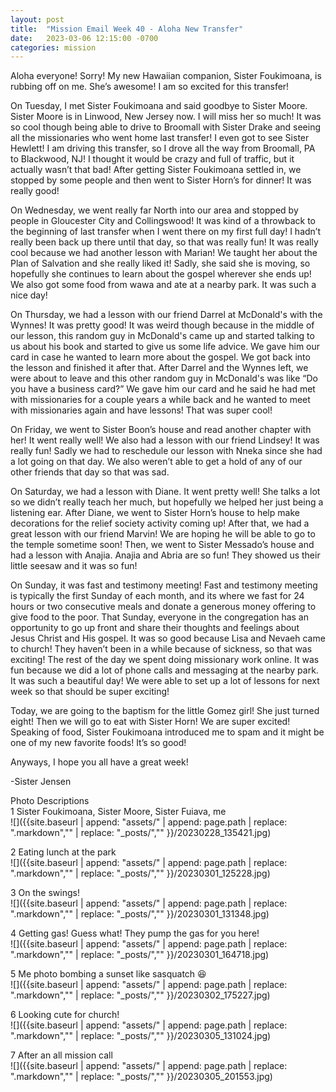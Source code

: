 ```yaml
---
layout: post
title:  "Mission Email Week 40 - Aloha New Transfer"
date:   2023-03-06 12:15:00 -0700
categories: mission
---
```

Aloha everyone! Sorry! My new Hawaiian companion, Sister Foukimoana, is rubbing off on me. She’s awesome! I am so excited for this transfer!

On Tuesday, I met Sister Foukimoana and said goodbye to Sister Moore. Sister Moore is in Linwood, New Jersey now. I will miss her so much! It was so cool though being able to drive to Broomall with Sister Drake and seeing all the missionaries who went home last transfer! I even got to see Sister Hewlett! I am driving this transfer, so I drove all the way from Broomall, PA to Blackwood, NJ! I thought it would be crazy and full of traffic, but it actually wasn’t that bad! After getting Sister Foukimoana settled in, we stopped by some people and then went to Sister Horn’s for dinner! It was really good!

On Wednesday, we went really far North into our area and stopped by people in Gloucester City and Collingswood! It was kind of a throwback to the beginning of last transfer when I went there on my first full day! I hadn’t really been back up there until that day, so that was really fun! It was really cool because we had another lesson with Marian! We taught her about the Plan of Salvation and she really liked it! Sadly, she said she is moving, so hopefully she continues to learn about the gospel wherever she ends up! We also got some food from wawa and ate at a nearby park. It was such a nice day!

On Thursday, we had a lesson with our friend Darrel at McDonald's with the Wynnes! It was pretty good! It was weird though because in the middle of our lesson, this random guy in McDonald's came up and started talking to us about his book and started to give us some life advice. We gave him our card in case he wanted to learn more about the gospel. We got back into the lesson and finished it after that. After Darrel and the Wynnes left, we were about to leave and this other random guy in McDonald's was like “Do you have a business card?” We gave him our card and he said he had met with missionaries for a couple years a while back and he wanted to meet with missionaries again and have lessons! That was super cool!

On Friday, we went to Sister Boon’s house and read another chapter with her! It went really well! We also had a lesson with our friend Lindsey! It was really fun! Sadly we had to reschedule our lesson with Nneka since she had a lot going on that day. We also weren’t able to get a hold of any of our other friends that day so that was sad.

On Saturday, we had a lesson with Diane. It went pretty well! She talks a lot so we didn’t really teach her much, but hopefully we helped her just being a listening ear. After Diane, we went to Sister Horn’s house to help make decorations for the relief society activity coming up! After that, we had a great lesson with our friend Marvin! We are hoping he will be able to go to the temple sometime soon! Then, we went to Sister Messado’s house and had a lesson with Anajia. Anajia and Abria are so fun! They showed us their little seesaw and it was so fun!

On Sunday, it was fast and testimony meeting! Fast and testimony meeting is typically the first Sunday of each month, and its where we fast for 24 hours or two consecutive meals and donate a generous money offering to give food to the poor. That Sunday, everyone in the congregation has an opportunity to go up front and share their thoughts and feelings about Jesus Christ and His gospel. It was so good because Lisa and Nevaeh came to church! They haven’t been in a while because of sickness, so that was exciting! The rest of the day we spent doing missionary work online. It was fun because we did a lot of phone calls and messaging at the nearby park. It was such a beautiful day! We were able to set up a lot of lessons for next week so that should be super exciting!

Today, we are going to the baptism for the little Gomez girl! She just turned eight! Then we will go to eat with Sister Horn! We are super excited! Speaking of food, Sister Foukimoana introduced me to spam and it might be one of my new favorite foods! It’s so good!

Anyways, I hope you all have a great week!

-Sister Jensen

Photo Descriptions  
1 Sister Foukimoana, Sister Moore, Sister Fuiava, me   
![]({{site.baseurl | append: "assets/" | append:  page.path | replace: ".markdown","" | replace: "_posts/",""  }}/20230228_135421.jpg)

2 Eating lunch at the park   
![]({{site.baseurl | append: "assets/" | append:  page.path | replace: ".markdown","" | replace: "_posts/",""  }}/20230301_125228.jpg)

3 On the swings!    
![]({{site.baseurl | append: "assets/" | append:  page.path | replace: ".markdown","" | replace: "_posts/",""  }}/20230301_131348.jpg)

4 Getting gas! Guess what! They pump the gas for you here!   
![]({{site.baseurl | append: "assets/" | append:  page.path | replace: ".markdown","" | replace: "_posts/",""  }}/20230301_164718.jpg)

5 Me photo bombing a sunset like sasquatch 😆   
![]({{site.baseurl | append: "assets/" | append:  page.path | replace: ".markdown","" | replace: "_posts/",""  }}/20230302_175227.jpg)

6 Looking cute for church!   
![]({{site.baseurl | append: "assets/" | append:  page.path | replace: ".markdown","" | replace: "_posts/",""  }}/20230305_131024.jpg)

7 After an all mission call   
![]({{site.baseurl | append: "assets/" | append:  page.path | replace: ".markdown","" | replace: "_posts/",""  }}/20230305_201553.jpg)
